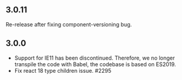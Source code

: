 ## 3.0.11

Re-release after fixing component-versioning bug.

## 3.0.0

- Support for IE11 has been discontinued. Therefore, we no longer transpile the code with Babel, the codebase is based on ES2019.
- Fix react 18 type children issue. #2295
